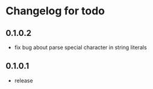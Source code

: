 # Changelog for todo

## 0.1.0.2
- fix bug about parse special character in string literals

## 0.1.0.1
- release
